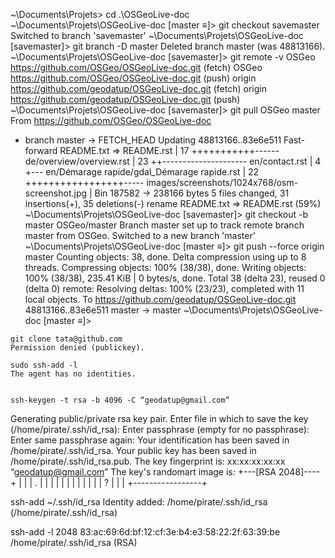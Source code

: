 
~\Documents\Projets> cd .\OSGeoLive-doc
~\Documents\Projets\OSGeoLive-doc [master ≡]> git checkout savemaster
Switched to branch 'savemaster'
~\Documents\Projets\OSGeoLive-doc [savemaster]> git branch -D master
Deleted branch master (was 48813166).
~\Documents\Projets\OSGeoLive-doc [savemaster]> git remote -v
OSGeo   https://github.com/OSGeo/OSGeoLive-doc.git (fetch)
OSGeo   https://github.com/OSGeo/OSGeoLive-doc.git (push)
origin  https://github.com/geodatup/OSGeoLive-doc.git (fetch)
origin  https://github.com/geodatup/OSGeoLive-doc.git (push)
~\Documents\Projets\OSGeoLive-doc [savemaster]> git pull OSGeo master
From https://github.com/OSGeo/OSGeoLive-doc
 * branch              master     -> FETCH_HEAD
Updating 48813166..83e6e511
Fast-forward
 README.txt => README.rst                       |  17 +++++++++++------
 de/overview/overview.rst                       |  23 ++---------------------
 en/contact.rst                                 |   4 +---
 en/Démarage rapide/gdal_Démarage rapide.rst              |  22 +++++++++++++++++-----
 images/screenshots/1024x768/osm-screenshot.jpg | Bin 187582 -> 238166 bytes
 5 files changed, 31 insertions(+), 35 deletions(-)
 rename README.txt => README.rst (59%)
~\Documents\Projets\OSGeoLive-doc [savemaster]> git checkout -b master OSGeo/master
Branch master set up to track remote branch master from OSGeo.
Switched to a new branch 'master'
~\Documents\Projets\OSGeoLive-doc [master ≡]> git push --force origin master
Counting objects: 38, done.
Delta compression using up to 8 threads.
Compressing objects: 100% (38/38), done.
Writing objects: 100% (38/38), 235.41 KiB | 0 bytes/s, done.
Total 38 (delta 23), reused 0 (delta 0)
remote: Resolving deltas: 100% (23/23), completed with 11 local objects.
To https://github.com/geodatup/OSGeoLive-doc.git
   48813166..83e6e511  master -> master
~\Documents\Projets\OSGeoLive-doc [master ≡]>

~~~
git clone tata@github.com
Permission denied (publickey).
~~~

[](https://stackoverflow.com/questions/26505980/github-permission-denied-ssh-add-agent-has-no-identities/28444641#28444641)

~~~
sudo ssh-add -l
The agent has no identities.
~~~

~~~

ssh-keygen -t rsa -b 4096 -C “geodatup@gmail.com”
~~~

Generating public/private rsa key pair.
Enter file in which to save the key (/home/pirate/.ssh/id_rsa): 
Enter passphrase (empty for no passphrase): 
Enter same passphrase again: 
Your identification has been saved in /home/pirate/.ssh/id_rsa.
Your public key has been saved in /home/pirate/.ssh/id_rsa.pub.
The key fingerprint is:
xx:xx:xx:xx:xx “geodatup@gmail.com”
The key's randomart image is:
+---[RSA 2048]----+
|                 |
| .               |
|                 |
|                 |
|                 |
|                 |
|                 |
|          ?      |
|                 |
+-----------------+

ssh-add ~/.ssh/id_rsa
Identity added: /home/pirate/.ssh/id_rsa (/home/pirate/.ssh/id_rsa)

ssh-add -l
2048 83:ac:69:6d:bf:12:cf:3e:b4:e3:58:22:2f:63:39:be /home/pirate/.ssh/id_rsa (RSA)


